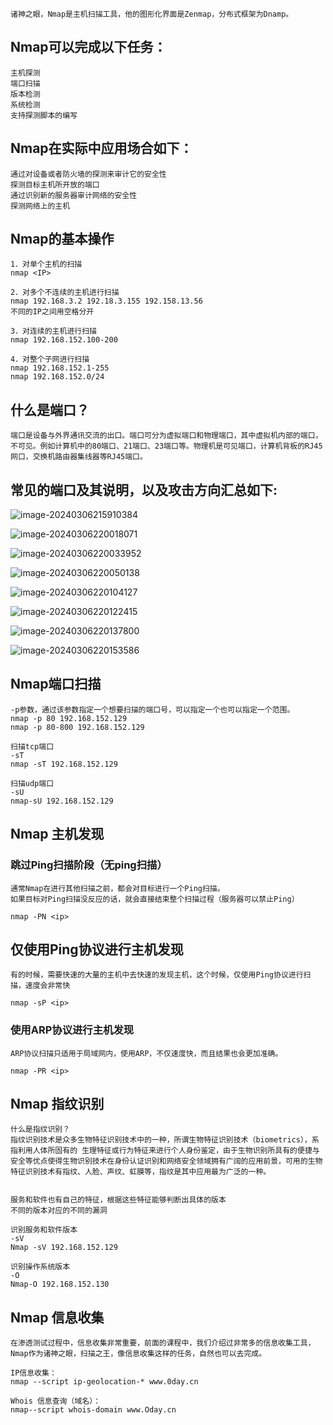 ```
诸神之眼，Nmap是主机扫描工具，他的图形化界面是Zenmap，分布式框架为Dnamp。
```

## Nmap可以完成以下任务：

```
主机探测 
端口扫描 
版本检测 
系统检测
支持探测脚本的编写
```

## Nmap在实际中应用场合如下：

```
通过对设备或者防火墙的探测来审计它的安全性
探测目标主机所开放的端口
通过识别新的服务器审计网络的安全性
探测网络上的主机
```

## Nmap的基本操作 

```
1．对单个主机的扫描
nmap <IP>

2．对多个不连续的主机进行扫描
nmap 192.168.3.2 192.18.3.155 192.158.13.56 
不同的IP之间用空格分开

3．对连续的主机进行扫描
nmap 192.168.152.100-200 

4．对整个子网进行扫描
nmap 192.168.152.1-255
nmap 192.168.152.0/24
```

## 什么是端口？

```
端口是设备与外界通讯交流的出口。端口可分为虚拟端口和物理端口，其中虚拟机内部的端口，不可见。例如计算机中的80端口、21端口、23端口等。物理机是可见端口，计算机背板的RJ45网口，交换机路由器集线器等RJ45端口。
```



## 常见的端口及其说明，以及攻击方向汇总如下:

![image-20240306215910384](C:\Users\ling\AppData\Roaming\Typora\typora-user-images\image-20240306215910384.png)

![image-20240306220018071](C:\Users\ling\AppData\Roaming\Typora\typora-user-images\image-20240306220018071.png)

![image-20240306220033952](C:\Users\ling\AppData\Roaming\Typora\typora-user-images\image-20240306220033952.png)

![image-20240306220050138](C:\Users\ling\AppData\Roaming\Typora\typora-user-images\image-20240306220050138.png)

![image-20240306220104127](C:\Users\ling\AppData\Roaming\Typora\typora-user-images\image-20240306220104127.png)

![image-20240306220122415](C:\Users\ling\AppData\Roaming\Typora\typora-user-images\image-20240306220122415.png)

![image-20240306220137800](C:\Users\ling\AppData\Roaming\Typora\typora-user-images\image-20240306220137800.png)

![image-20240306220153586](C:\Users\ling\AppData\Roaming\Typora\typora-user-images\image-20240306220153586.png)

## Nmap端口扫描

```
-p参数，通过该参数指定一个想要扫描的端口号，可以指定一个也可以指定一个范围。
nmap -p 80 192.168.152.129
nmap -p 80-800 192.168.152.129

扫描tcp端口
-sT
nmap -sT 192.168.152.129

扫描udp端口
-sU
nmap-sU 192.168.152.129
```

## Nmap 主机发现

### 跳过Ping扫描阶段（无ping扫描）

```
通常Nmap在进行其他扫描之前，都会对目标进行一个Ping扫描。
如果目标对Ping扫描没反应的话，就会直接结束整个扫描过程（服务器可以禁止Ping）

nmap -PN <ip>
```

## 仅使用Ping协议进行主机发现

```
有的时候，需要快速的大量的主机中去快速的发现主机，这个时候，仅使用Ping协议进行扫描，速度会非常快

nmap -sP <ip>
```

### 使用ARP协议进行主机发现

```
ARP协议扫描只适用于局域网内，使用ARP，不仅速度快，而且结果也会更加准确。

nmap -PR <ip>
```

## Nmap 指纹识别

```
什么是指纹识别？
指纹识别技术是众多生物特征识别技术中的一种，所谓生物特征识别技术（biometrics），系指利用人体所固有的 生理特征或行为特征来进行个人身份鉴定，由于生物识别所具有的便捷与安全等优点使得生物识别技术在身份认证识别和网络安全领域拥有广阔的应用前景，可用的生物特征识别技术有指纹、人脸、声纹、虹膜等，指纹是其中应用最为广泛的一种。


服务和软件也有自己的特征，根据这些特征能够判断出具体的版本
不同的版本对应的不同的漏洞
```

```
识别服务和软件版本
-sV
Nmap -sV 192.168.152.129

识别操作系统版本
-O	
Nmap-O 192.168.152.130
```

## Nmap 信息收集

```
在渗透测试过程中，信息收集非常重要，前面的课程中，我们介绍过非常多的信息收集工具，Nmap作为诸神之眼，扫描之王，像信息收集这样的任务，自然也可以去完成。
```

```
IP信息收集：
nmap --script ip-geolocation-* www.0day.cn

Whois 信息查询（域名）：
nmap--script whois-domain www.Oday.cn
```

